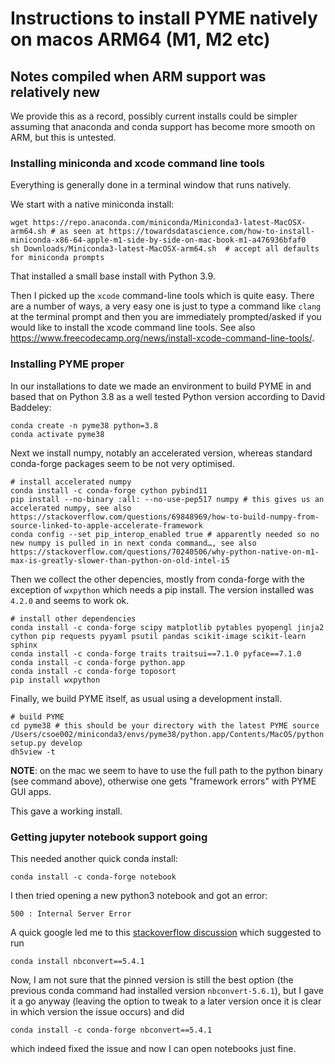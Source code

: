 # Instructions to install PYME natively on macos ARM64 (M1, M2 etc)

## Notes compiled when ARM support was relatively new

We provide this as a record, possibly current installs could be simpler assuming that anaconda and conda support has become more smooth on ARM, but this is untested.

### Installing miniconda and xcode command line tools

Everything is generally done in a terminal window that runs natively.

We start with a native miniconda install:

```shell
wget https://repo.anaconda.com/miniconda/Miniconda3-latest-MacOSX-arm64.sh # as seen at https://towardsdatascience.com/how-to-install-miniconda-x86-64-apple-m1-side-by-side-on-mac-book-m1-a476936bfaf0
sh Downloads/Miniconda3-latest-MacOSX-arm64.sh  # accept all defaults for miniconda prompts
```

That installed a small base install with Python 3.9.

Then I picked up the `xcode` command-line tools which is quite easy. There are a number of ways, a very easy one is just to type a command like `clang` at the terminal prompt and then you are immediately prompted/asked if you would like to install the xcode command line tools. See also https://www.freecodecamp.org/news/install-xcode-command-line-tools/. 

### Installing PYME proper

In our installations to date we made an environment to build PYME in and based that on Python 3.8 as a well tested Python version according to David Baddeley:

```shell
conda create -n pyme38 python=3.8
conda activate pyme38
```

Next we install numpy, notably an accelerated version, whereas standard conda-forge packages seem to be not very optimised.

```shell
# install accelerated numpy
conda install -c conda-forge cython pybind11
pip install --no-binary :all: --no-use-pep517 numpy # this gives us an accelerated numpy, see also https://stackoverflow.com/questions/69848969/how-to-build-numpy-from-source-linked-to-apple-accelerate-framework
conda config --set pip_interop_enabled true # apparently needed so no new numpy is pulled in in next conda command…, see also https://stackoverflow.com/questions/70240506/why-python-native-on-m1-max-is-greatly-slower-than-python-on-old-intel-i5
```

Then we collect the other depencies, mostly from conda-forge with the exception of `wxpython` which needs a pip install. The version installed was `4.2.0` and seems to work ok.

```shell
# install other dependencies
conda install -c conda-forge scipy matplotlib pytables pyopengl jinja2 cython pip requests pyyaml psutil pandas scikit-image scikit-learn sphinx
conda install -c conda-forge traits traitsui==7.1.0 pyface==7.1.0
conda install -c conda-forge python.app
conda install -c conda-forge toposort
pip install wxpython
```

Finally, we build PYME itself, as usual using a development install.

```shell
# build PYME
cd pyme38 # this should be your directory with the latest PYME source
/Users/csoe002/miniconda3/envs/pyme38/python.app/Contents/MacOS/python setup.py develop
dh5view -t
```
**NOTE**: on the mac we seem to have to use the full path to the python binary (see command above), otherwise one gets "framework errors" with PYME GUI apps.

This gave a working install.

### Getting jupyter notebook support going

This needed another quick conda install:

```shell
conda install -c conda-forge notebook
```

I then tried opening a new python3 notebook and got an error:

```
500 : Internal Server Error
```

A quick google led me to this [stackoverflow discussion](https://stackoverflow.com/questions/36851746/jupyter-notebook-500-internal-server-error) which suggested to run

```
conda install nbconvert==5.4.1
```

Now, I am not sure that the pinned version is still the best option (the previous conda command had installed version `nbconvert-5.6.1`), but I gave it a go anyway (leaving the option to tweak to a later version once it is clear in which version the issue occurs) and did

```shell
conda install -c conda-forge nbconvert==5.4.1
```

which indeed fixed the issue and now I can open notebooks just fine.